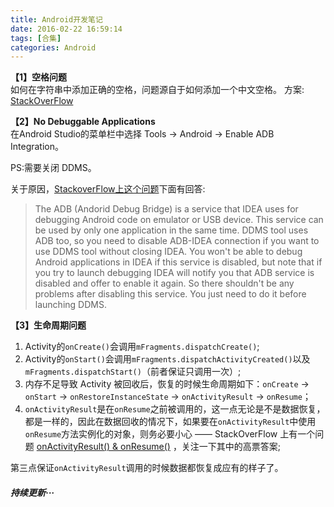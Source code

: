 ```yaml
---
title: Android开发笔记
date: 2016-02-22 16:59:14
tags: [合集]
categories: Android
---
```


**【1】空格问题**  
如何在字符串中添加正确的空格，问题源自于如何添加一个中文空格。
方案: [StackOverFlow](http://stackoverflow.com/questions/1587056/android-string-concatenate-how-to-keep-the-spaces-at-the-end-and-or-beginnin)

**【2】No Debuggable Applications**  
在Android Studio的菜单栏中选择 Tools -> Android -> Enable ADB Integration。

PS:需要关闭 DDMS。<!--more-->

关于原因，[StackoverFlow上这个问题](http://stackoverflow.com/questions/9242148/what-is-the-purpose-of-tools-android-enable-adb-service)下面有回答:
>The ADB (Andorid Debug Bridge) is a service that IDEA uses for debugging Android code on emulator or USB device. This service can be used by only one application in the same time. DDMS tool uses ADB too, so you need to disable ADB-IDEA connection if you want to use DDMS tool without closing IDEA. You won't be able to debug Android applications in IDEA if this service is disabled, but note that if you try to launch debugging IDEA will notify you that ADB service is disabled and offer to enable it again. So there shouldn't be any problems after disabling this service. You just need to do it before launching DDMS.

**【3】生命周期问题**  

1. Activity的`onCreate()`会调用`mFragments.dispatchCreate()`;
2. Activity的`onStart()`会调用`mFragments.dispatchActivityCreated()`以及`mFragments.dispatchStart()`（前者保证只调用一次）;
3. 内存不足导致 Activity 被回收后，恢复的时候生命周期如下：`onCreate` -> `onStart` -> `onRestoreInstanceState` -> `onActivityResult` -> `onResume`；
4. `onActivityResult`是在`onResume`之前被调用的，这一点无论是不是数据恢复，都是一样的，因此在数据回收的情况下，如果要在`onActivityResult`中使用`onResume`方法实例化的对象，则务必要小心 —— StackOverFlow 上有一个问题 [onActivityResult() & onResume()](http://stackoverflow.com/questions/6468319/onactivityresult-onresume) ，关注一下其中的高票答案;

第三点保证`onActivityResult`调用的时候数据都恢复成应有的样子了。

#### _持续更新···_